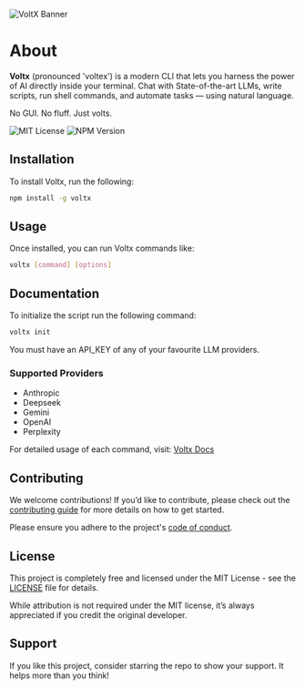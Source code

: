 ![VoltX Banner](https://pub-0ca03071805047dc9370b8f312563c84.r2.dev/brand/brand_banner.png)

# About

**Voltx** (pronounced 'voltex') is a modern CLI that lets you harness the power of AI directly inside your terminal. Chat with State-of-the-art LLMs, write scripts, run shell commands, and automate tasks — using natural language.

No GUI. No fluff. Just volts.

![MIT License](https://img.shields.io/badge/License-MIT-green.svg)
![NPM Version](https://img.shields.io/npm/v/voltx)

## Installation

To install Voltx, run the following:

```bash
npm install -g voltx
```

## Usage

Once installed, you can run Voltx commands like:

```bash
voltx [command] [options]
```

## Documentation

To initialize the script run the following command:

```bash
voltx init
```

You must have an API_KEY of any of your favourite LLM providers.

### Supported Providers

- Anthropic
- Deepseek
- Gemini
- OpenAI
- Perplexity

For detailed usage of each command, visit: [Voltx Docs](https://voltx.vercel.app)

## Contributing

We welcome contributions! If you’d like to contribute, please check out the [contributing guide](contributing.md) for more details on how to get started.

Please ensure you adhere to the project's [code of conduct](CODE_OF_CONDUCT.md).

## License

This project is completely free and licensed under the MIT License - see the [LICENSE](LICENSE) file for details.

While attribution is not required under the MIT license, it’s always appreciated if you credit the original developer.

## Support

If you like this project, consider starring the repo to show your support. It helps more than you think!
